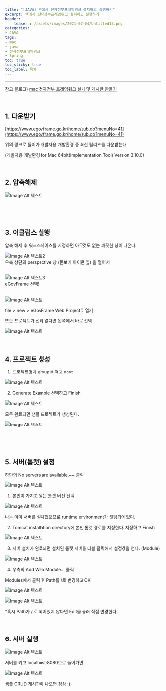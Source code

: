 ```yaml
---
title: "[JAVA] 맥에서 전자정부프레임워크 설치하고 실행하기"
excerpt: 맥에서 전자정부프레임워크 설치하고 실행하기
header: 
    teaser : /assets/images/2021-07-04/Untitled15.png
categories:
- JAVA
tags:
- mac
- java
- 전자정부프레임워크
- Spring
toc: true
toc_sticky: true
toc_label: 목차
---
```


---
참고 블로그)
[mac 전자정부 프레임워크 설치 및 게시판 만들기](https://trytoso.tistory.com/1308)
<br>
<br>
<br>

## 1. 다운받기

[https://www.egovframe.go.kr/home/sub.do?menuNo=41](https://www.egovframe.go.kr/home/sub.do?menuNo=41)

위의 링크로 들어가 개발자용 개발환경 중 최신 릴리즈를 다운받는다

(개발자용 개발환경 for Mac 64bit(Implementation Tool) Version 3.10.0)
<br>
<br>
<br>

## 2. 압축해제
![Image Alt 텍스트](/assets/images/2021-07-04/Untitled.png)
<!-- ![Image Alt 텍스트]({{site.url}}/assets/images/2021-07-04/Untitled.png ) 이것도 가능-->
<br>
<br>
<br>

## 3. 이클립스 실행

압축 해제 후 워크스페이스를 지정하면 아무것도 없는 깨끗한 창이 나온다.

![Image Alt 텍스트2](/assets/images/2021-07-04/Untitled1.png)
<br>
우측 상단의 perspective 창 (돋보기 아이콘 옆) 을 열어서 
<br>
<br>

![Image Alt 텍스트3](/assets/images/2021-07-04/Untitled2.png)
<br>
eGovFrame 선택!
<br>
<br>

![Image Alt 텍스트](/assets/images/2021-07-04/Untitled3.png)
<br>

file > new > eGovFrame Web Project로 열기

또는 프로젝트가 전혀 없다면 왼쪽에서 바로 선택

![Image Alt 텍스트](/assets/images/2021-07-04/Untitled4.png)
<br>
<br>
<br>

## 4. 프로젝트 생성

1) 프로젝트명과 groupId 적고 next

![Image Alt 텍스트](/assets/images/2021-07-04/Untitled5.png)
<br>

2) Generate Example 선택하고 Finish

![Image Alt 텍스트](/assets/images/2021-07-04/Untitled6.png)

모두 완료되면 샘플 프로젝트가 생성된다.

![Image Alt 텍스트](/assets/images/2021-07-04/Untitled7.png)


<br>
<br>
<br>

## 5. 서버(톰캣) 설정

하단의 No servers are available.~~ 클릭

![Image Alt 텍스트](/assets/images/2021-07-04/Untitled8.png)

1) 본인이 가지고 있는 톰캣 버전 선택

![Image Alt 텍스트](/assets/images/2021-07-04/Untitled9.png)

나는 이미 서버를 설치했으므로 runtime environment가 셋팅되어 있다. 

2) Tomcat installation directory에 본인 톰캣 경로를 지정한다. 지정하고 Finish

![Image Alt 텍스트](/assets/images/2021-07-04/Untitled10.png)

3) 서버 설치가 완료되면 설치된 톰캣 서버를 더블 클릭해서 설정창을 연다. (Module)

![Image Alt 텍스트](/assets/images/2021-07-04/Untitled11.png)

4) 우측의 Add Web Module... 클릭

Modules에서 클릭 후 Path를 /로 변경하고 OK

![Image Alt 텍스트](/assets/images/2021-07-04/Untitled12.png)

![Image Alt 텍스트](/assets/images/2021-07-04/Untitled13.png)

*혹시 Path가 / 로 되어있지 않다면 Edit을 눌러 직접 변경한다.
<br>
<br>
<br>
## 6. 서버 실행

![Image Alt 텍스트](/assets/images/2021-07-04/Untitled14.png)

서버를 키고 localhost:8080으로 들어가면

![Image Alt 텍스트](/assets/images/2021-07-04/Untitled15.png)

샘플 CRUD 게시판이 나오면 정상 :)